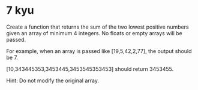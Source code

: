 # 7 kyu


Create a function that returns the sum of the two lowest positive numbers given an array of minimum 4 integers. No floats or empty arrays will be passed.


For example, when an array is passed like [19,5,42,2,77], the output should be 7.


[10,343445353,3453445,3453545353453] should return 3453455.


Hint: Do not modify the original array.
